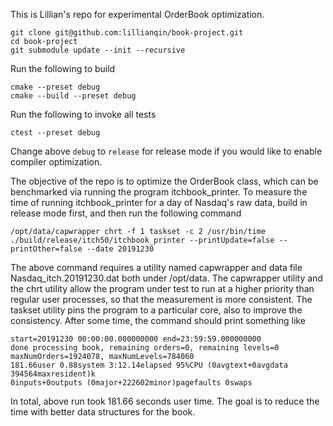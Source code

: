 

This is Lillian's repo for experimental OrderBook optimization.

```
git clone git@github.com:lillianqin/book-project.git
cd book-project
git submodule update --init --recursive
```

Run the following to build
```
cmake --preset debug
cmake --build --preset debug
```

Run the following to invoke all tests
```
ctest --preset debug
```

Change above `debug` to `release` for release mode if you would like to enable compiler optimization.

The objective of the repo is to optimize the OrderBook class, which can be benchmarked via running the program itchbook_printer.
To measure the time of running itchbook_printer for a day of Nasdaq's raw data, build in release mode first, and then run the following command
```
/opt/data/capwrapper chrt -f 1 taskset -c 2 /usr/bin/time ./build/release/itch50/itchbook_printer --printUpdate=false --printOther=false --date 20191230
```
The above command requires a utility named capwrapper and data file Nasdaq_itch.20191230.dat both under /opt/data.  The capwrapper utility and
the chrt utility allow the program under test to run at a higher priority than regular user processes, so that the measurement is more consistent.
The taskset utility pins the program to a particular core, also to improve the consistency.
After some time, the command should print something like
```
start=20191230 00:00:00.000000000 end=23:59:59.000000000
done processing book, remaining orders=0, remaining levels=0
maxNumOrders=1924078, maxNumLevels=784060
181.66user 0.88system 3:12.14elapsed 95%CPU (0avgtext+0avgdata 394564maxresident)k
0inputs+0outputs (0major+222602minor)pagefaults 0swaps
```

In total, above run took 181.66 seconds user time.  The goal is to reduce the time with better data structures for the book.
